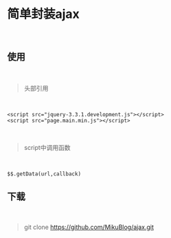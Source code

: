 # 简单封装ajax

<br/>

## 使用

<br/>

>头部引用

<br/>

```
<script src="jquery-3.3.1.development.js"></script>
<script src="page.main.min.js"></script>
```

<br/>

>script中调用函数

<br/>

```
$$.getData(url,callback)
```

## 下载

<br/>

>git clone https://github.com/MikuBlog/ajax.git